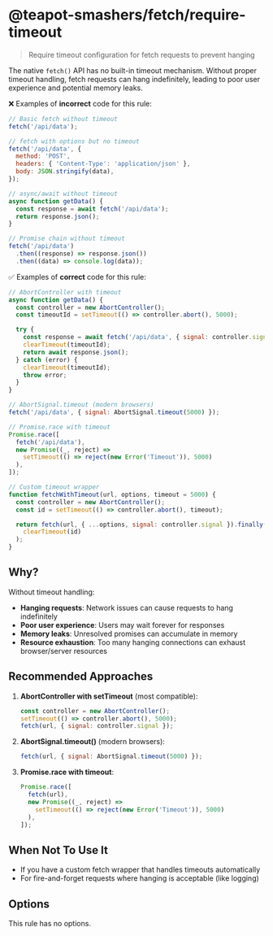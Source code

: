 # @teapot-smashers/fetch/require-timeout

> Require timeout configuration for fetch requests to prevent hanging

The native `fetch()` API has no built-in timeout mechanism. Without proper timeout handling, fetch requests can hang indefinitely, leading to poor user experience and potential memory leaks.

❌ Examples of **incorrect** code for this rule:

```js
// Basic fetch without timeout
fetch('/api/data');

// fetch with options but no timeout
fetch('/api/data', {
  method: 'POST',
  headers: { 'Content-Type': 'application/json' },
  body: JSON.stringify(data),
});

// async/await without timeout
async function getData() {
  const response = await fetch('/api/data');
  return response.json();
}

// Promise chain without timeout
fetch('/api/data')
  .then((response) => response.json())
  .then((data) => console.log(data));
```

✅ Examples of **correct** code for this rule:

```js
// AbortController with timeout
async function getData() {
  const controller = new AbortController();
  const timeoutId = setTimeout(() => controller.abort(), 5000);

  try {
    const response = await fetch('/api/data', { signal: controller.signal });
    clearTimeout(timeoutId);
    return await response.json();
  } catch (error) {
    clearTimeout(timeoutId);
    throw error;
  }
}

// AbortSignal.timeout (modern browsers)
fetch('/api/data', { signal: AbortSignal.timeout(5000) });

// Promise.race with timeout
Promise.race([
  fetch('/api/data'),
  new Promise((_, reject) =>
    setTimeout(() => reject(new Error('Timeout')), 5000)
  ),
]);

// Custom timeout wrapper
function fetchWithTimeout(url, options, timeout = 5000) {
  const controller = new AbortController();
  const id = setTimeout(() => controller.abort(), timeout);

  return fetch(url, { ...options, signal: controller.signal }).finally(() =>
    clearTimeout(id)
  );
}
```

## Why?

Without timeout handling:

- **Hanging requests**: Network issues can cause requests to hang indefinitely
- **Poor user experience**: Users may wait forever for responses
- **Memory leaks**: Unresolved promises can accumulate in memory
- **Resource exhaustion**: Too many hanging connections can exhaust browser/server resources

## Recommended Approaches

1. **AbortController with setTimeout** (most compatible):

   ```js
   const controller = new AbortController();
   setTimeout(() => controller.abort(), 5000);
   fetch(url, { signal: controller.signal });
   ```

2. **AbortSignal.timeout()** (modern browsers):

   ```js
   fetch(url, { signal: AbortSignal.timeout(5000) });
   ```

3. **Promise.race with timeout**:
   ```js
   Promise.race([
     fetch(url),
     new Promise((_, reject) =>
       setTimeout(() => reject(new Error('Timeout')), 5000)
     ),
   ]);
   ```

## When Not To Use It

- If you have a custom fetch wrapper that handles timeouts automatically
- For fire-and-forget requests where hanging is acceptable (like logging)

## Options

This rule has no options.
